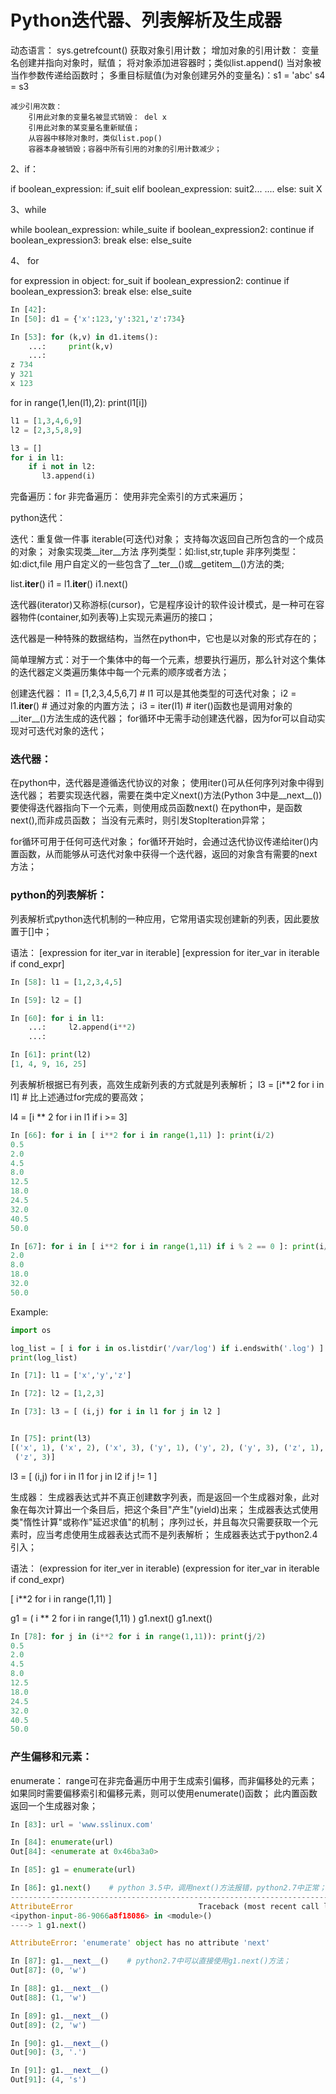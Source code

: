 # Python迭代器、列表解析及生成器

 
 动态语言：
 	sys.getrefcount() 获取对象引用计数；
	 增加对象的引用计数：
	 	变量名创建并指向对象时，赋值；
	 	将对象添加进容器时；类似list.append()
	 	当对象被当作参数传递给函数时；
	 	多重目标赋值(为对象创建另外的变量名)：s1 = 'abc'   s4 = s3

	减少引用次数：
		引用此对象的变量名被显式销毁： del x
		引用此对象的某变量名重新赋值；
		从容器中移除对象时，类似list.pop()
		容器本身被销毁；容器中所有引用的对象的引用计数减少；

2、if：

if boolean_expression:
   if_suit
elif boolean_expression:
   suit2...
....
else:
   suit X

3、while

while boolean_expression:
    while_suite
    if boolean_expression2: continue
    if boolean_expression3: break
else:
    else_suite

4、 for

for expression in object:
    for_suit
    if boolean_expression2: continue
    if boolean_expression3: break
else:
    else_suite

```python
In [42]:
In [50]: d1 = {'x':123,'y':321,'z':734}

In [53]: for (k,v) in d1.items():
    ...:     print(k,v)
    ...:
z 734
y 321
x 123
```

for in range(1,len(l1),2):
    print(l1[i])

```python
l1 = [1,3,4,6,9]
l2 = [2,3,5,8,9]

l3 = []
for i in l1:
    if i not in l2:
       l3.append(i)
```

完备遍历：for
非完备遍历： 使用非完全索引的方式来遍历；


python迭代：

迭代：重复做一件事
iterable(可迭代)对象；
	支持每次返回自己所包含的一个成员的对象；
	对象实现类__iter__方法
		序列类型：如:list,str,tuple
		非序列类型：如:dict,file
		用户自定义的一些包含了__ter__()或__getitem__()方法的类;

list.__iter__()
i1 = l1.__iter__()
i1.next()

迭代器(iterator)又称游标(cursor)，它是程序设计的软件设计模式，是一种可在容器物件(container,如列表等)上实现元素遍历的接口；

迭代器是一种特殊的数据结构，当然在python中，它也是以对象的形式存在的；

简单理解方式：对于一个集体中的每一个元素，想要执行遍历，那么针对这个集体的迭代器定义类遍历集体中每一个元素的顺序或者方法；

创建迭代器：
	l1 = [1,2,3,4,5,6,7]    # l1 可以是其他类型的可迭代对象；
	i2 = l1.__iter__()      # 通过对象的内置方法；
	i3 = iter(l1)           # iter()函数也是调用对象的__iter__()方法生成的迭代器；
for循环中无需手动创建迭代器，因为for可以自动实现对可迭代对象的迭代；


### 迭代器：
在python中，迭代器是遵循迭代协议的对象；
使用iter()可从任何序列对象中得到迭代器；
若要实现迭代器，需要在类中定义next()方法(Python 3中是__next__())
要使得迭代器指向下一个元素，则使用成员函数next()
	在python中，是函数next(),而非成员函数；
当没有元素时，则引发StopIteration异常；

for循环可用于任何可迭代对象；
	for循环开始时，会通过迭代协议传递给iter()内置函数，从而能够从可迭代对象中获得一个迭代器，返回的对象含有需要的next方法；


### python的列表解析：
列表解析式python迭代机制的一种应用，它常用语实现创建新的列表，因此要放置于[]中；

语法：
	[expression for iter_var in iterable]
	[expression for iter_var in iterable if cond_expr]

```python
In [58]: l1 = [1,2,3,4,5]

In [59]: l2 = []

In [60]: for i in l1:
    ...:     l2.append(i**2)
    ...:

In [61]: print(l2)
[1, 4, 9, 16, 25]
```

列表解析根据已有列表，高效生成新列表的方式就是列表解析；
l3 = [i**2 for i in l1]   # 比上述通过for完成的要高效；

l4 = [i ** 2 for i in l1 if i >= 3]

```python
In [66]: for i in [ i**2 for i in range(1,11) ]: print(i/2)
0.5
2.0
4.5
8.0
12.5
18.0
24.5
32.0
40.5
50.0
```

```python
In [67]: for i in [ i**2 for i in range(1,11) if i % 2 == 0 ]: print(i/2)
2.0
8.0
18.0
32.0
50.0
```

Example:
```python
import os

log_list = [ i for i in os.listdir('/var/log') if i.endswith('.log') ]
print(log_list)

```

```python
In [71]: l1 = ['x','y','z']

In [72]: l2 = [1,2,3]

In [73]: l3 = [ (i,j) for i in l1 for j in l2 ]


In [75]: print(l3)
[('x', 1), ('x', 2), ('x', 3), ('y', 1), ('y', 2), ('y', 3), ('z', 1), ('z', 2),
 ('z', 3)]
```

l3 = [ (i,j) for i in l1 for j in l2 if j != 1 ]


生成器：
生成器表达式并不真正创建数字列表，而是返回一个生成器对象，此对象在每次计算出一个条目后，把这个条目"产生"(yield)出来；
	生成器表达式使用类"惰性计算"或称作"延迟求值"的机制；
序列过长，并且每次只需要获取一个元素时，应当考虑使用生成器表达式而不是列表解析；
	生成器表达式于python2.4引入；

语法：
	(expression for iter_ver in iterable)
	(expression for iter_var in iterable if cond_expr)

[ i**2 for i in range(1,11) ]

g1 = ( i ** 2 for i in range(1,11) )
g1.next()
g1.next()

```python
In [78]: for j in (i**2 for i in range(1,11)): print(j/2)
0.5
2.0
4.5
8.0
12.5
18.0
24.5
32.0
40.5
50.0
```

### 产生偏移和元素：
enumerate：
	range可在非完备遍历中用于生成索引偏移，而非偏移处的元素；
	如果同时需要偏移索引和偏移元素，则可以使用enumerate()函数；
	此内置函数返回一个生成器对象；
```python
In [83]: url = 'www.sslinux.com'

In [84]: enumerate(url)
Out[84]: <enumerate at 0x46ba3a0>

In [85]: g1 = enumerate(url)

In [86]: g1.next()    # python 3.5中，调用next()方法报错，python2.7中正常；
---------------------------------------------------------------------------
AttributeError                            Traceback (most recent call last)
<ipython-input-86-9066a8f18086> in <module>()
----> 1 g1.next()

AttributeError: 'enumerate' object has no attribute 'next'

In [87]: g1.__next__()    # python2.7中可以直接使用g1.next()方法；
Out[87]: (0, 'w')

In [88]: g1.__next__()
Out[88]: (1, 'w')

In [89]: g1.__next__()
Out[89]: (2, 'w')

In [90]: g1.__next__()
Out[90]: (3, '.')

In [91]: g1.__next__()
Out[91]: (4, 's')
```	